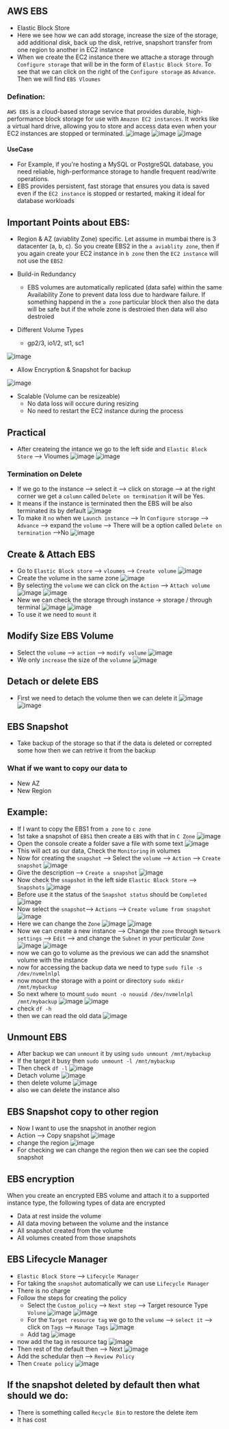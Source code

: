 ## AWS EBS
- Elastic Block Store
- Here we see how we can add storage, increase the size of the storage, add additional disk, back up the disk, retrive, snapshort transfer from one region to another in EC2 instance
- When we create the EC2 instance there we attache a storage through `Configure storage` that will be in the form of `Elastic Block Store`. To see that we can click on the right of the `Configure storage` as `Advance`. Then we will find `EBS Vloumes`

### Defination:
`AWS EBS` is a cloud-based storage service that provides durable, high-performance block storage for use with `Amazon EC2 instances`. It works like a virtual hard drive, allowing you to store and access data even when your EC2 instances are stopped or terminated.
![image](https://github.com/user-attachments/assets/8aab25f8-ac2c-4da1-a34e-b64f6bf61984)
![image](https://github.com/user-attachments/assets/e951bf11-3fb7-4633-a505-2b1f845eade1)
![image](https://github.com/user-attachments/assets/afb29cc6-c6e5-4380-b568-ee18989862a1)

#### UseCase
- For Example, if you're hosting a MySQL or PostgreSQL database, you need reliable, high-performance storage to handle frequent read/write operations.
- EBS provides persistent, fast storage that ensures you data is saved even if the `EC2 instance` is stopped or restarted, making it ideal for database workloads

## Important Points about EBS:
- Region & AZ (aviablity Zone) specific. Let assume in mumbai there is 3 datacenter (a, b, c). So you create EBS2 in the `a aviablity zone`, then if you again create your EC2 instance in `b zone` then the `EC2 instance` will not use the `EBS2`
- Build-in Redundancy
  - EBS volumes are automatically replicated (data safe) within the same Availability Zone to prevent data loss due to hardware failure. If something happend in the `a zone` particular block then also the data will be safe but if the whole zone is destroied then data will also destroied 
 
- Different Volume Types
  - gp2/3, io1/2, st1, sc1

![image](https://github.com/user-attachments/assets/69cabfd8-47d8-460e-a3b4-4315a3dd29e1) 

- Allow Encryption & Snapshot for backup

![image](https://github.com/user-attachments/assets/b34c723b-1b65-4628-9d01-36d4015ab4e8)
- Scalable (Volume can be resizeable)
  - No data loss will occure during resizing
  - No need to restart the EC2 instance during the process

## Practical
- After createing the intance we go to the left side and `Elastic Block Store` --> Vloumes
![image](https://github.com/user-attachments/assets/def936bb-04f3-42fb-af8e-e2bbc1818111)
![image](https://github.com/user-attachments/assets/6dcfae41-baa9-4223-ad07-d7ca5fcca75d)

### Termination on Delete
- If we go to the instance --> select it --> click on storage --> at the right corner we get a `column` called `Delete on termination` it will be Yes.
- It means if the instance is terminated then the EBS will be also terminated its by default
![image](https://github.com/user-attachments/assets/5723cb30-1a6e-4f97-9516-6c7f27e15e2e)
- To make it `no` when we `Launch instance` --> In `Configure storage` --> `Advance` --> expand the `volume` --> There will be a option called `Delete on termination` -->No
![image](https://github.com/user-attachments/assets/bdff5063-e8b8-4fe3-b45b-b066448a0f90)

## Create & Attach EBS
- Go to `Elastic Block store` --> `vloumes` --> `Create volume`
![image](https://github.com/user-attachments/assets/65d29ce6-15ec-49ac-afc2-31a53f6bc5a7)
- Create the volume in the same zone
![image](https://github.com/user-attachments/assets/4a640fcd-2113-4d5b-bbbf-21fc9a0ec501)
- By selecting the `volume` we can click on the `Action` --> `Attach volume`
![image](https://github.com/user-attachments/assets/e384edfd-c50d-4b2a-aa8d-23f9f047c76b)
![image](https://github.com/user-attachments/assets/a81a7088-a639-4ed6-b0d1-1a64ae8900d0)
- New we can check the storage through instance -> storage / through terminal
![image](https://github.com/user-attachments/assets/b31632c1-96cb-44f3-a13f-e49e1eae526d)
![image](https://github.com/user-attachments/assets/60e168fa-c4d2-4870-8f40-dcd5b2257b6e)
- To use it we need to `mount` it

## Modify Size EBS Volume
- Select the `volume` --> `action` --> `modify volume`
![image](https://github.com/user-attachments/assets/0ebe852f-8a84-41f2-b74f-5736f1b12413)
- We only `increase` the size of the `volumne`
![image](https://github.com/user-attachments/assets/08bdabf3-fba7-4886-a337-5465068c15dd)

## Detach or delete EBS
- First we need to detach the volume then we can delete it
![image](https://github.com/user-attachments/assets/70f34ee6-889a-497a-86b3-ed8004b1a62f)
![image](https://github.com/user-attachments/assets/cd75f20a-04cf-4207-aa25-eca7f3a5a2db)

## EBS Snapshot
- Take backup of the storage so that if the data is deleted or correpted some how then we can retrive it from the backup

### What if we want to copy our data to
- New AZ
- New Region

## Example:
- If I want to copy the EBS1 from `a zone` to `c zone`
- 1st take a snapshot of `EBS1` then create a `EBS` with that in `C Zone`
![image](https://github.com/user-attachments/assets/b88ca079-2307-4166-a026-a9f4c5632d1a)
- Open the console create a folder save a file with some text
![image](https://github.com/user-attachments/assets/a21eeb5d-41f9-496b-8920-a34fbc1e4ec9)
- This will act as our data, Check the `Monitoring` in volumes
- Now for creating the `snapshot` --> Select the `volume` --> `Action` --> `Create snapshot`
![image](https://github.com/user-attachments/assets/ced7db4a-45c7-4d3b-af84-0dcdb46ce8cd)
- Give the description --> `Create a snapshot`
![image](https://github.com/user-attachments/assets/f721daea-1f7c-4659-ae55-8c6e2846b301)
- Now check the `snapshot` in the left side `Elastic Block Store` --> `Snapshots`
![image](https://github.com/user-attachments/assets/688da8af-7bcc-4f03-b781-73ff0684b491)
- Before use it the status of the `Snapshot status` should be `Completed`
![image](https://github.com/user-attachments/assets/922e58a9-7852-4acb-95ae-aa66b597a0e2)
- Now select the `snapshot`--> `Actions` --> `Create volume from snapshot`
![image](https://github.com/user-attachments/assets/4cb09264-f67b-43cc-9dc1-ea47389a3316)
- Here we can change the `Zone`
![image](https://github.com/user-attachments/assets/a2894f88-ea63-4b16-a558-804155ed2d39)
![image](https://github.com/user-attachments/assets/22ada172-ff05-4270-b24b-a5f4c8f12d31)
- Now we can create a new instance --> Change the `zone` through `Network settings` --> `Edit` --> and change the `Subnet` in your perticular `Zone`
![image](https://github.com/user-attachments/assets/f7cb8dde-9956-4a6b-8b7c-0f05c4975886)
![image](https://github.com/user-attachments/assets/c0518aa8-e10a-47c0-91c8-735df06704ef)
- now we can go to volume as the previous we can add the snamshot volume with the instance
- now for accessing the backup data we need to type `sudo file -s /dev/nvmelnlpl`
- now mount the storage with a point or directory `sudo mkdir /mnt/mybackup`
- So next where to mount `sudo mount -o nouuid /dev/nvmelnlpl /mnt/mybackup`
![image](https://github.com/user-attachments/assets/bfe1f4cb-428a-4c1c-9b84-1dc254588e44)
![image](https://github.com/user-attachments/assets/f502b307-e1be-4bd0-a3c8-ac5b5540b43e)
- check `df -h`
- then we can read the old data
![image](https://github.com/user-attachments/assets/bccf52c5-dce1-437d-9c87-1943544168a0)

## Unmount EBS
- After backup we can `unmount` it by using `sudo unmount /mnt/mybackup`
- If the target it busy then `sudo unmount -l /mnt/mybackup`
- Then check `df -l`
![image](https://github.com/user-attachments/assets/ce722cf9-36d0-47ee-8b55-0eef1fb5c687)
- Detach volume
![image](https://github.com/user-attachments/assets/88e1c79f-1538-4f47-a384-640d58172e2c)
- then delete volume
![image](https://github.com/user-attachments/assets/accc29be-619f-4975-8d86-534bd4aec550)
- also we can delete the instance also

## EBS Snapshot copy to other region
- Now I want to use the snapshot in another region
- Action --> Copy snapshot
![image](https://github.com/user-attachments/assets/5c2f5113-f549-437f-8e5a-e6534053c2cb)
- change the region
![image](https://github.com/user-attachments/assets/dc2dc37d-eff7-4cae-ab87-2358853feefc)
- For checking we can change the region then we can see the copied snapshot

## EBS encryption
When you create an encrypted EBS volume and attach it to a supported instance type, the following types of data are encrypted
- Data at rest inside the volume
- All data moving between the volume and the instance
- All snapshot created from the volume
- All volumes created from those snapshots

## EBS Lifecycle Manager
- `Elastic Block Store` --> `Lifecycle Manager`
- For taking the `snapshot` automatically we can use `Lifecycle Manager`
- There is no charge
- Follow the steps for creating the policy
  - Select the `Custom policy` --> `Next step` --> Target resource Type `Volune`
 ![image](https://github.com/user-attachments/assets/f0688ba6-dc56-4b6c-9f32-e7b01df0d4ca)
![image](https://github.com/user-attachments/assets/c92a106a-fb07-41ad-9abc-1c1b614ee16c)
  - For the `Target resource tag` we go to the `volume` --> `select it` --> click on `Tags` --> `Manage Tags`
 ![image](https://github.com/user-attachments/assets/03a83b8f-afe2-4b3d-8968-e11bfbfb3e9f)
  - Add tag
 ![image](https://github.com/user-attachments/assets/c503467f-b653-445d-8883-54404f144030)
- now add the tag in resource tag
![image](https://github.com/user-attachments/assets/1898b5a4-1827-4253-b24a-4738b6cc683d)
- Then rest of the default then --> Next
![image](https://github.com/user-attachments/assets/42bb5cdf-0ea2-41ee-acae-31c7a244ddd4)
- Add the schedular then --> `Review Policy`
- Then `Create policy`
![image](https://github.com/user-attachments/assets/bcf9706d-6282-4cf0-888c-cde2cad70fdf)

## If the snapshot deleted by default then what should we do:
- There is something called `Recycle Bin` to restore the delete item
- It has cost































